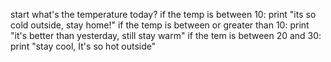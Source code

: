 start
what's the temperature today?
if the temp is between 10:
print "its so cold outside, stay home!"
if the temp is between or greater than 10:
print "it's better than yesterday, still stay warm"
if the tem is between 20 and 30:
print "stay cool, It's so hot outside"